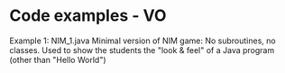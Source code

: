 # Code examples - VO
Example 1: NIM_1.java
  Minimal version of NIM game: No subroutines, no classes.
  Used to show the students the "look & feel" of a Java program (other than "Hello World")

